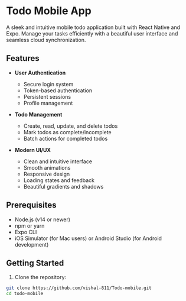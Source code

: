 # Todo Mobile App

A sleek and intuitive mobile todo application built with React Native and Expo. Manage your tasks efficiently with a beautiful user interface and seamless cloud synchronization.

## Features

- **User Authentication**
  - Secure login system
  - Token-based authentication
  - Persistent sessions
  - Profile management

- **Todo Management**
  - Create, read, update, and delete todos
  - Mark todos as complete/incomplete
  - Batch actions for completed todos

- **Modern UI/UX**
  - Clean and intuitive interface
  - Smooth animations
  - Responsive design
  - Loading states and feedback
  - Beautiful gradients and shadows


## Prerequisites

- Node.js (v14 or newer)
- npm or yarn
- Expo CLI
- iOS Simulator (for Mac users) or Android Studio (for Android development)

## Getting Started

1. Clone the repository:
```bash
git clone https://github.com/vishal-811/Todo-mobile.git
cd todo-mobile